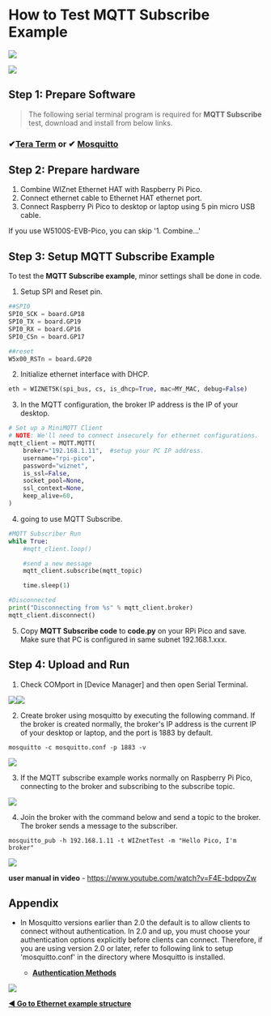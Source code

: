 # How to Test MQTT Subscribe Example

![][link-mqtt]

![][link-mqtt_0]

## Step 1: Prepare Software

> The following serial terminal program is required for **MQTT Subscribe** test, download and install from below links.

### &#10004;[**Tera Term**][link-tera_term]  or  &#10004; [**Mosquitto**][link-mosquitto]



## Step 2: Prepare hardware

1. Combine WIZnet Ethernet HAT with Raspberry Pi Pico.
2. Connect ethernet cable to Ethernet HAT ethernet port.
3. Connect Raspberry Pi Pico to desktop or laptop using 5 pin micro USB cable.



If you use W5100S-EVB-Pico, you can skip '1. Combine...'



## Step 3: Setup MQTT Subscribe Example

To test the **MQTT Subscribe example**, minor settings shall be done in code.

1. Setup SPI and Reset pin.

```python
##SPI0
SPI0_SCK = board.GP18
SPI0_TX = board.GP19
SPI0_RX = board.GP16
SPI0_CSn = board.GP17

##reset
W5x00_RSTn = board.GP20
```

2. Initialize ethernet interface with DHCP.

```python
eth = WIZNET5K(spi_bus, cs, is_dhcp=True, mac=MY_MAC, debug=False)
```

3. In the MQTT configuration, the broker IP address is the IP of your desktop.

```python
# Set up a MiniMQTT Client
# NOTE: We'll need to connect insecurely for ethernet configurations.
mqtt_client = MQTT.MQTT(
    broker="192.168.1.11",  #setup your PC IP address.
    username="rpi-pico",       
    password="wiznet",      
    is_ssl=False,
    socket_pool=None,
    ssl_context=None,
    keep_alive=60,
)
```

4. going to use MQTT Subscribe.

```python
#MQTT Subscriber Run
while True:
    #mqtt_client.loop()

    #send a new message
    mqtt_client.subscribe(mqtt_topic)

    time.sleep(1)

#Disconnected
print("Disconnecting from %s" % mqtt_client.broker)
mqtt_client.disconnect()
```

5. Copy **MQTT Subscribe code** to **code.py** on your RPi Pico and save. Make sure that PC is configured in same subnet 192.168.1.xxx.



## Step 4: Upload and Run

1. Check COMport in [Device Manager] and then open Serial Terminal.

![][link-port]![][link-terminal]

2. Create broker using mosquitto by executing the following command. If the broker is created normally, the broker's IP address is the current IP of your desktop or laptop, and the port is 1883 by default.

```
mosquitto -c mosquitto.conf -p 1883 -v
```

![][link-mqtt_1]

3. If the MQTT subscribe example works normally on Raspberry Pi Pico, connecting to the broker and subscribing to the subscribe topic.

![][link-mqtt_2]

4. Join the broker with the command below and send a topic to the broker. The broker sends a message to the subscriber.

```
mosquitto_pub -h 192.168.1.11 -t WIZnetTest -m "Hello Pico, I'm broker"
```

![][link-mqtt_3]



**user manual in video** - https://www.youtube.com/watch?v=F4E-bdppvZw




## Appendix

- In Mosquitto versions earlier than 2.0 the default is to allow clients to connect without authentication. In 2.0 and up, you must choose your authentication options explicitly before clients can connect. Therefore, if you are using version 2.0 or later, refer to following link to setup 'mosquitto.conf' in the directory where Mosquitto is installed.

    - [**Authentication Methods**][link-authentication_methods]

![][link-mqtt_conf]



 [**◀ Go to Ethernet example structure**](#ethernet_example_structure)



<!--
Link
-->

[link-tera_term]: https://osdn.net/projects/ttssh2/releases/
[link-mosquitto]: https://mosquitto.org/download/

[link-port]:https://github.com/Wiznet/RP2040-HAT-CircuitPython/blob/master/images/MQTT/PORT.jpg
[link-terminal]: https://github.com/Wiznet/RP2040-HAT-CircuitPython/blob/master/images/MQTT/Terminal.jpg
[link-mqtt]:https://github.com/Wiznet/RP2040-HAT-CircuitPython/blob/master/images/MQTT/MQTT.png
[link-mqtt_0]:https://github.com/Wiznet/RP2040-HAT-CircuitPython/blob/master/images/MQTT/MQTT_0.jpg
[link-mqtt_1]: https://github.com/Wiznet/RP2040-HAT-CircuitPython/blob/master/images/MQTT/MQTT_Sub_1.PNG
[link-mqtt_2]: https://github.com/Wiznet/RP2040-HAT-CircuitPython/blob/master/images/MQTT/MQTT_Sub_2.PNG
[link-mqtt_3]: https://github.com/Wiznet/RP2040-HAT-CircuitPython/blob/master/images/MQTT/MQTT_Sub_3.PNG
[link-mqtt_conf]: https://github.com/Wiznet-OpenHardware/RP2040-HAT-CircuitPython/blob/main/img/MQTT/MQTT_conf.png
[link-authentication_methods]: https://mosquitto.org/documentation/authentication-methods/
